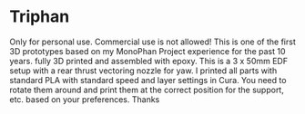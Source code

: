 # Triphan
Only for personal use. Commercial use is not allowed!
This is one of the first 3D prototypes based on my MonoPhan Project experience for the past 10 years. fully 3D printed and assembled with epoxy.  This is a 3 x 50mm EDF setup with a rear thrust vectoring nozzle for yaw.
I printed all parts with standard PLA with standard speed and layer settings in Cura. 
You need to rotate them around and print them at the correct position for the support, etc. based on your preferences. Thanks
